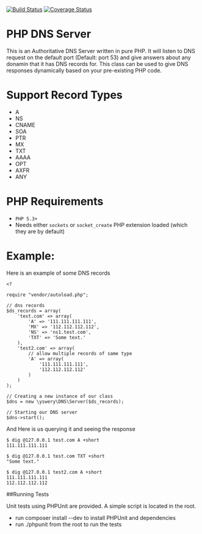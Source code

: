[![Build Status](https://travis-ci.org/yswery/PHP-DNS-SERVER.svg?branch=master)](https://travis-ci.org/yswery/PHP-DNS-SERVER)
[![Coverage Status](https://coveralls.io/repos/yswery/PHP-DNS-SERVER/badge.png?branch=master)](https://coveralls.io/r/yswery/PHP-DNS-SERVER?branch=master)


PHP DNS Server
==============

This is an Authoritative DNS Server written in pure PHP.
It will listen to DNS request on the default port (Default: port 53) and give answers about any donamin that it has DNS records for.
This class can be used to give DNS responses dynamically based on your pre-existing PHP code.

Support Record Types
====================

* A
* NS
* CNAME
* SOA
* PTR
* MX
* TXT
* AAAA
* OPT
* AXFR
* ANY

PHP Requirements
================

* `PHP 5.3+`
* Needs either `sockets` or `socket_create` PHP extension loaded (which they are by default)

Example:
========
Here is an example of some DNS records
```
<?

require "vendor/autoload.php";

// dns records
$ds_records = array(
    'test.com' => array(
        'A' => '111.111.111.111',
        'MX' => '112.112.112.112',
        'NS' => 'ns1.test.com',
        'TXT' => 'Some text.'
    ),
    'test2.com' => array(
        // allow multiple records of same type
        'A' => array(
            '111.111.111.111',
            '112.112.112.112'
        )
    )
);

// Creating a new instance of our class
$dns = new \yswery\DNS\Server($ds_records);

// Starting our DNS server
$dns->start();
```

And Here is us querying it and seeing the response
```
$ dig @127.0.0.1 test.com A +short
111.111.111.111

$ dig @127.0.0.1 test.com TXT +short
"Some text."

$ dig @127.0.0.1 test2.com A +short
111.111.111.111
112.112.112.112
```

##Running Tests

Unit tests using PHPUnit are provided. A simple script is located in the root.

* run composer install --dev to install PHPUnit and dependencies
* run ./phpunit from the root to run the tests
